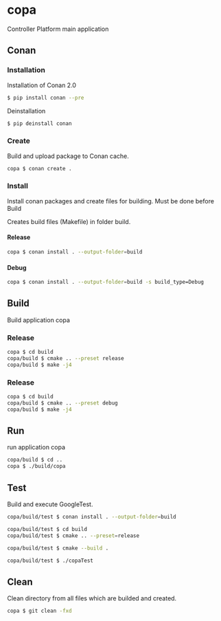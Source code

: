 # copa
Controller Platform main application

## Conan

### Installation
Installation of Conan 2.0

```bash
$ pip install conan --pre
```

Deinstallation
```bash
$ pip deinstall conan
```

### Create
Build and upload package to Conan cache.

```bash
copa $ conan create .
```
### Install
Install conan packages and create files for building.
Must be done before Build

Creates build files (Makefile) in folder build.

#### Release
```bash
copa $ conan install . --output-folder=build
```
#### Debug
```bash
copa $ conan install . --output-folder=build -s build_type=Debug
```
## Build
Build application copa

### Release
```bash
copa $ cd build
copa/build $ cmake .. --preset release 
copa/build $ make -j4 
```
### Release
```bash
copa $ cd build
copa/build $ cmake .. --preset debug
copa/build $ make -j4 
```

## Run
run application copa

```bash
copa/build $ cd ..
copa $ ./build/copa
```

## Test
Build and execute GoogleTest.

```bash
copa/build/test $ conan install . --output-folder=build
```
```bash
copa/build/test $ cd build
copa/build/test $ cmake .. --preset=release
```
```bash
copa/build/test $ cmake --build .
```
```bash
copa/build/test $ ./copaTest
```


## Clean
Clean directory from all files which are builded and created.

```bash
copa $ git clean -fxd 
```